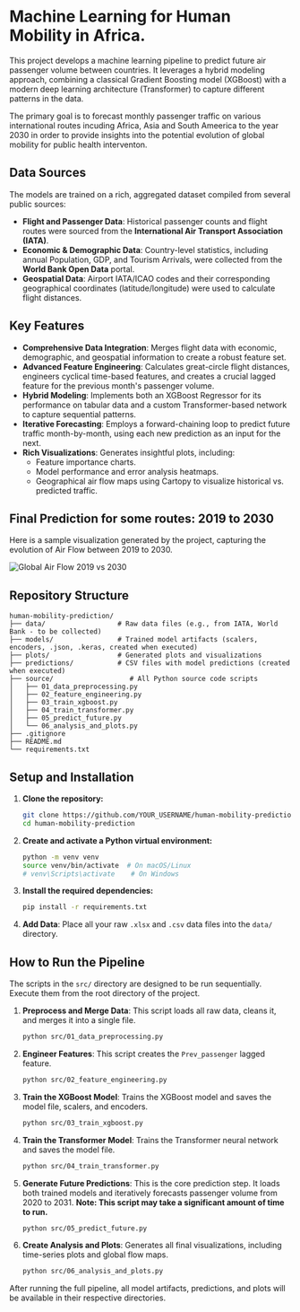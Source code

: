 # Machine Learning for Human Mobility in Africa.

This project develops a machine learning pipeline to predict future air passenger volume between countries. It leverages a hybrid modeling approach, combining a classical Gradient Boosting model (XGBoost) with a modern deep learning architecture (Transformer) to capture different patterns in the data.

The primary goal is to forecast monthly passenger traffic on various international routes incuding Africa, Asia and South Ameerica to the year 2030 in order to provide insights into the potential evolution of global mobility for public health interventon.

## Data Sources

The models are trained on a rich, aggregated dataset compiled from several public sources:

- **Flight and Passenger Data**: Historical passenger counts and flight routes were sourced from the **International Air Transport Association (IATA)**.
- **Economic & Demographic Data**: Country-level statistics, including annual Population, GDP, and Tourism Arrivals, were collected from the **World Bank Open Data** portal.
- **Geospatial Data**: Airport IATA/ICAO codes and their corresponding geographical coordinates (latitude/longitude) were used to calculate flight distances.

## Key Features

- **Comprehensive Data Integration**: Merges flight data with economic, demographic, and geospatial information to create a robust feature set.
- **Advanced Feature Engineering**: Calculates great-circle flight distances, engineers cyclical time-based features, and creates a crucial lagged feature for the previous month's passenger volume.
- **Hybrid Modeling**: Implements both an XGBoost Regressor for its performance on tabular data and a custom Transformer-based network to capture sequential patterns.
- **Iterative Forecasting**: Employs a forward-chaining loop to predict future traffic month-by-month, using each new prediction as an input for the next.
- **Rich Visualizations**: Generates insightful plots, including:
    - Feature importance charts.
    - Model performance and error analysis heatmaps.
    - Geographical air flow maps using Cartopy to visualize historical vs. predicted traffic.

## Final Prediction for some routes: 2019 to 2030

Here is a sample visualization generated by the project, capturing the evolution of Air Flow between 2019 to 2030.

![Global Air Flow 2019 vs 2030](../plots/key_routes_timeseries.png)

## Repository Structure

```
human-mobility-prediction/
├── data/                  # Raw data files (e.g., from IATA, World Bank - to be collected)
├── models/                # Trained model artifacts (scalers, encoders, .json, .keras, created when executed)
├── plots/                 # Generated plots and visualizations
├── predictions/           # CSV files with model predictions (created when executed)
├── source/                   # All Python source code scripts
│   ├── 01_data_preprocessing.py
│   ├── 02_feature_engineering.py
│   ├── 03_train_xgboost.py
│   ├── 04_train_transformer.py
│   ├── 05_predict_future.py
│   └── 06_analysis_and_plots.py
├── .gitignore
├── README.md
└── requirements.txt
```

## Setup and Installation

1.  **Clone the repository:**
    ```bash
    git clone https://github.com/YOUR_USERNAME/human-mobility-prediction.git
    cd human-mobility-prediction
    ```

2.  **Create and activate a Python virtual environment:**
    ```bash
    python -m venv venv
    source venv/bin/activate  # On macOS/Linux
    # venv\Scripts\activate    # On Windows
    ```

3.  **Install the required dependencies:**
    ```bash
    pip install -r requirements.txt
    ```

4.  **Add Data**: Place all your raw `.xlsx` and `.csv` data files into the `data/` directory.

## How to Run the Pipeline

The scripts in the `src/` directory are designed to be run sequentially. Execute them from the root directory of the project.

1.  **Preprocess and Merge Data**:
    This script loads all raw data, cleans it, and merges it into a single file.
    ```bash
    python src/01_data_preprocessing.py
    ```

2.  **Engineer Features**:
    This script creates the `Prev_passenger` lagged feature.
    ```bash
    python src/02_feature_engineering.py
    ```

3.  **Train the XGBoost Model**:
    Trains the XGBoost model and saves the model file, scalers, and encoders.
    ```bash
    python src/03_train_xgboost.py
    ```

4.  **Train the Transformer Model**:
    Trains the Transformer neural network and saves the model file.
    ```bash
    python src/04_train_transformer.py
    ```
    
5.  **Generate Future Predictions**:
    This is the core prediction step. It loads both trained models and iteratively forecasts passenger volume from 2020 to 2031. **Note: This script may take a significant amount of time to run.**
    ```bash
    python src/05_predict_future.py
    ```

6.  **Create Analysis and Plots**:
    Generates all final visualizations, including time-series plots and global flow maps.
    ```bash
    python src/06_analysis_and_plots.py
    ```

After running the full pipeline, all model artifacts, predictions, and plots will be available in their respective directories.